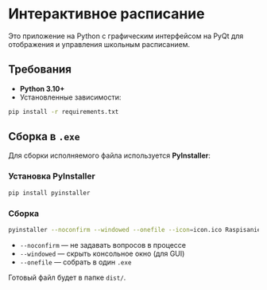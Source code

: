 # Интерактивное расписание

Это приложение на Python с графическим интерфейсом на PyQt для отображения и управления школьным расписанием.

## Требования

* **Python 3.10+**
* Установленные зависимости:

```bash
pip install -r requirements.txt
```

## Сборка в `.exe`

Для сборки исполняемого файла используется **PyInstaller**:

### Установка PyInstaller

```bash
pip install pyinstaller
```

### Сборка

```bash
pyinstaller --noconfirm --windowed --onefile --icon=icon.ico RaspisanieCOD.py | xcopy /E /I /Y /Q /C tmp dist\\tmp\\
```

* `--noconfirm` — не задавать вопросов в процессе
* `--windowed` — скрыть консольное окно (для GUI)
* `--onefile` — собрать в один `.exe`

Готовый файл будет в папке `dist/`.